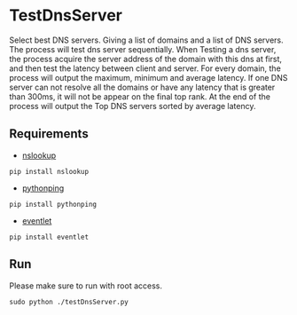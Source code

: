 # TestDnsServer
Select best DNS servers. Giving a list of domains and a list of DNS servers. The process will test dns server sequentially. When Testing a dns server, the process acquire the server address of the domain with this dns at first, and then test the latency between client and server. For every domain, the process will output the maximum, minimum and average latency. If one DNS server can not resolve all the domains or have any latency that is greater than 300ms, it will not be appear on the final top rank. At the end of the process will output the Top DNS servers sorted by average latency.


## Requirements
- [nslookup](https://pypi.org/project/nslookup/)
```
pip install nslookup
```
- [pythonping](https://pypi.org/project/pythonping/)
```
pip install pythonping
```
- [eventlet](https://pypi.org/project/eventlet/)
```
pip install eventlet
```

## Run
Please make sure to run with root access.
```
sudo python ./testDnsServer.py
```